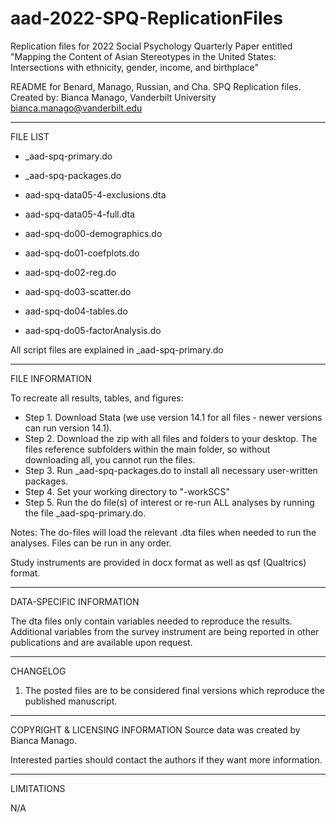 # aad-2022-SPQ-ReplicationFiles
Replication files for 2022 Social Psychology Quarterly Paper entitled "Mapping the Content of Asian Stereotypes in the United States: Intersections with ethnicity, gender, income, and birthplace"


README for Benard, Manago, Russian, and Cha. 
SPQ Replication files.
Created by:
Bianca Manago, Vanderbilt University
bianca.manago@vanderbilt.edu

----------------------------------------------------
FILE LIST

- _aad-spq-primary.do
- _aad-spq-packages.do

- aad-spq-data05-4-exclusions.dta
- aad-spq-data05-4-full.dta
- aad-spq-do00-demographics.do
- aad-spq-do01-coefplots.do
- aad-spq-do02-reg.do
- aad-spq-do03-scatter.do
- aad-spq-do04-tables.do
- aad-spq-do05-factorAnalysis.do

All script files are explained in _aad-spq-primary.do

------------------------------------------------------
FILE INFORMATION

To recreate all results, tables, and figures:

- Step 1. Download Stata (we use version 14.1 for all files - 
          newer versions can run version 14.1).
- Step 2. Download the zip with all files and folders to your desktop. 
          The files reference subfolders within the main folder, 
          so without downloading all, you cannot run the files.
- Step 3. Run _aad-spq-packages.do to install all necessary 
          user-written packages.
- Step 4. Set your working directory to "-workSCS" 
- Step 5. Run the do file(s) of interest or re-run ALL analyses 
          by running the file _aad-spq-primary.do.

Notes: The do-files will load the relevant .dta files when 
       needed to run the analyses. Files can be run in any order.

Study instruments are provided in docx format as well as qsf (Qualtrics) format.

---------------------------------------
DATA-SPECIFIC INFORMATION

The dta files only contain variables needed to reproduce the results. Additional
variables from the survey instrument are being reported in other publications and are 
available upon request.

------------------------------------------------------
CHANGELOG

1. The posted files are to be considered final versions which reproduce the published 
manuscript.

------------------------------------------------------
COPYRIGHT & LICENSING INFORMATION
Source data was created by Bianca Manago.

Interested parties should contact the authors if they want more information.

------------------------------------------------------
LIMITATIONS

N/A

